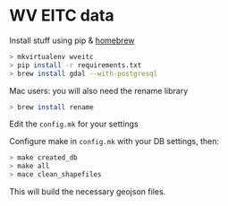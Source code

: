 # WV EITC data


Install stuff using pip & [homebrew](http://brew.sh/)
```bash
> mkvirtualenv wveitc
> pip install -r requirements.txt
> brew install gdal --with-postgresql
```

Mac users: you will also need the rename library

```bash
> brew install rename
```

Edit the `config.mk` for your settings


Configure make in `config.mk` with your DB settings, then:

```bash
> make created_db
> make all
> mace clean_shapefiles
```

This will build the necessary geojson files.